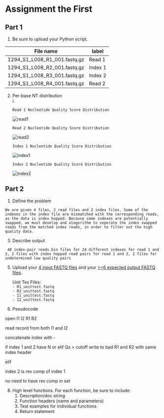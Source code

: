 # Assignment the First

## Part 1
1. Be sure to upload your Python script.

| File name | label |
|---|---|
| 1294_S1_L008_R1_001.fastq.gz | Read 1 |
| 1294_S1_L008_R2_001.fastq.gz | Index 1 |
| 1294_S1_L008_R3_001.fastq.gz | Index 2 |
| 1294_S1_L008_R4_001.fastq.gz | Read 2 |

2. Per-base NT distribution    
   i.  
   
       Read 1 Nucleotide Quality Score Distribution  
      ![read1](https://user-images.githubusercontent.com/52551690/127605116-afde4c14-cac9-479e-b74d-901c19138101.jpeg)  
        
       Read 2 Nucleotide Quality Score Distribution 
      ![read2](https://user-images.githubusercontent.com/52551690/127605235-fcde86c2-de8c-4b86-9a78-c76bd29630c1.jpeg)  
    
       Index 1 Nucleotide Quality Score Distribution 
      ![index1](https://user-images.githubusercontent.com/52551690/127605279-8872b689-1860-4bd3-8e8a-621b363476e5.jpeg)  
    
       Index 2 Nucleotide Quality Score Distribution 
      ![index2](https://user-images.githubusercontent.com/52551690/127605356-ea9afaf6-6203-460b-a4c9-fb71a2cc40b3.jpeg)      
    
## Part 2
1. Define the problem

``` We are given 4 files, 2 read files and 2 index files. Some of the indexes in the index file are mismatched with the corresponding reads, as the data is index hopped. Because some indexes are potentially swapped, we must develop and alogorithm to seperate the index swapped reads from the matched index reads, in order to filter out the high quality data.   ```

3. Describe output

``` 48 index-pair reads bin files for 24 different indexes for read 1 and 2, 2 files with index hopped read pairs for read 1 and 2, 2 files for undetermined low quality pairs```

5. Upload your [4 input FASTQ files](../TEST-input_FASTQ) and your [>=6 expected output FASTQ files](../TEST-output_FASTQ).

   Unit Tes Files:  
   ``` - R1_unittest.fastq ```    
   ``` - R2_unittest.fastq ```  
   ``` - I1_unittest.fastq ```  
   ``` - I2_unittest.fastq ```  


7. Pseudocode

open I1 I2 R1 R2

read record from both I1 and I2 

concatenate index with - 

if index 1 and 2 have N or elif Qs > cutoff 
    write to bad R1 and R2 with same index header 

elif 

index 2 is rev comp of index 1 

no need to have rev comp in set 

8. High level functions. For each function, be sure to include:
    1. Description/doc string
    2. Function headers (name and parameters)
    3. Test examples for individual functions
    4. Return statement
